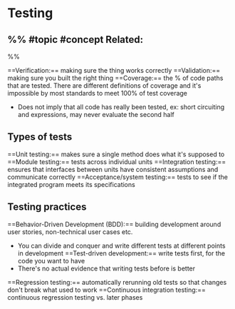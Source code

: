 # Testing
%%
#topic
#concept
**Related:**
-  

%%

==Verification:== making sure the thing works correctly
==Validation:== making sure you built the right thing 
==Coverage:== the % of code paths that are tested. There are different definitions of coverage and it's impossible by most standards to meet 100% of test coverage
- Does not imply that all code has really been tested, ex: short circuiting and expressions, may never evaluate the second half

## Types of tests
==Unit testing:== makes sure a single method does what it's supposed to
==Module testing:== tests across individual units
==Integration testing:== ensures that interfaces between units have consistent assumptions and communicate correctly
==Acceptance/system testing:== tests to see if the integrated program meets its specifications

## Testing practices
==Behavior-Driven Development (BDD):== building development around user stories, non-technical user cases etc.
- You can divide and conquer and write different tests at different points in development
==Test-driven development:== write tests first, for the code you want to have
- There's no actual evidence that writing tests before is better

==Regression testing:== automatically rerunning old tests so that changes don't break what used to work
==Continuous integration testing:== continuous regression testing vs. later phases